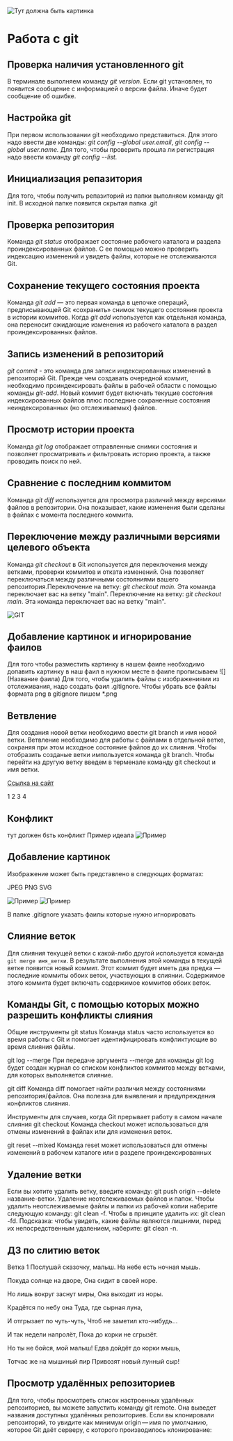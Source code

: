  ![Тут должна быть картинка](064563b0415c3186c54fb8cb8b3ea729.jpeg)
# Работа с git
## Проверка наличия установленного git 
В терминале выполняем команду *git version.* Если git установлен, то появится сообщение с информацией о версии файла. Иначе будет сообщение об ошибке.
## Настройка git
При первом использовании git необходимо представиться. Для этого надо ввести две команды: *git config --global user.email*, *git config --global user.name.*
Для того, чтобы проверить прошла ли регистрация надо ввести команду *git config --list.*
## Инициализация репазитория
Для того, чтобы получить репазиторий из папки выполняем команду git init. В исходной папке появится скрытая папка .git
## Проверка репозитория
Команда *git status* отображает состояние рабочего каталога и раздела проиндексированных файлов. С ее помощью можно проверить индексацию изменений и увидеть файлы, которые не отслеживаются Git.
## Сохранение текущего состояния проекта
Команда *git add* — это первая команда в цепочке операций, предписывающей Git «сохранить» снимок текущего состояния проекта в истории коммитов. Когда *git add* используется как отдельная команда, она переносит ожидающие изменения из рабочего каталога в раздел проиндексированных файлов.
## Запись изменений в репозиторий
*git commit* - это команда для записи индексированных изменений в репозиторий Git. Прежде чем создавать очередной коммит, необходимо проиндексировать файлы в рабочей области с помощью команды *git-add*. Новый коммит будет включать текущие состояния индексированных файлов плюс последние сохраненные состояния неиндексированных (но отслеживаемых) файлов.
## Просмотр истории проекта
Команда *git log* отображает отправленные снимки состояния и позволяет просматривать и фильтровать историю проекта, а также проводить поиск по ней.
## Сравнение с последним коммитом
Команда *git diff* используется для просмотра различий между версиями файлов в репозитории. Она показывает, какие изменения были сделаны в файлах с момента последнего коммита.
## Переключение между различными версиями целевого объекта
Команда *git checkout* в Git используется для переключения между ветками, проверки коммитов и отката изменений. Она позволяет переключаться между различными состояниями вашего репозитория.Переключение на ветку: *git checkout main.* Эта команда переключает вас на ветку "main". Переключение на ветку: *git checkout main*. Эта команда переключает вас на ветку "main".

![GIT](https://avatars.mds.yandex.net/i?id=1803d575877b38d7034c681f48ff5950_l-5242562-images-thumbs&n=13)

## Добавление картинок и игнорирование фаилов
Для того чтобы разместить картинку в нашем фаиле необходимо допавить картинку в наш фаил в нужном месте в фаиле прописываем ![](Название фаила)
Для того, чтобы удалить файлы с изображениями из отслеживания, надо создать фаил .gitignore.
Чтобы убрать все файлы формата png в gitignore пишем *.png

## Ветвление
Для создания новой ветки необходимо ввести git branch и имя новой ветки. Ветвление необходимо для работы с файлами в отдельной ветке, сохраняя при этом исходное состояние файлов до их слияния. Чтобы отобразить созданые ветки  импользуется команда git branch. Чтобы перейти на другую ветку введем в терменале команду git checkout и имя ветки.

[Ссылка на сайт](https://www.yourtodo.ru/posts/13/)

1
2
3
4
## Конфликт
тут должен бsть конфликт
Пример идеала
![Пример](конфликт.jpg)

## Добавление картинок
Изображение может быть представлено в следующих форматах:

JPEG PNG SVG

![Пример](1скрин.jpg)
![Пример](2скрин.jpg)

В папке .gitignore указать фаилы которые нужно игнорировать

## Слияние веток
Для слияния текущей ветки с какой-либо другой используется команда `git merge имя_ветки`. В результате выполнения этой команды в текущей ветке появится новый коммит. Этот коммит будет иметь два предка — последние коммиты обоих веток, участвующих в слиянии. Содержимое этого коммита будет включать содержимое коммитов обоих веток.

## Команды Git, с помощью которых можно разрешить конфликты слияния
Общие инструменты
git status
Команда status часто используется во время работы с Git и помогает идентифицировать конфликтующие во время слияния файлы.

git log --merge
При передаче аргумента --merge для команды git log будет создан журнал со списком конфликтов коммитов между ветками, для которых выполняется слияние.

git diff
Команда diff помогает найти различия между состояниями репозитория/файлов. Она полезна для выявления и предупреждения конфликтов слияния.

Инструменты для случаев, когда Git прерывает работу в самом начале слияния
git checkout
Команда checkout может использоваться для отмены изменений в файлах или для изменения веток.

git reset --mixed
Команда reset может использоваться для отмены изменений в рабочем каталоге или в разделе проиндексированных

## Удаление ветки
Если вы хотите удалить ветку, введите команду: git push origin --delete название-ветки. Удаление неотслеживаемых файлов и папок. Чтобы удалить неотслеживаемые файлы и папки из рабочей копии наберите следующую команду: git clean -f. Чтобы в принципе удалить их: git clean -fd. Подсказка: чтобы увидеть, какие файлы являются лишними, перед их непосредственным удалением, наберите: git clean -n.
## ДЗ по слитию веток
Ветка 1
Послушай сказочку, малыш.
На небе есть ночная мышь.

Покуда солнце на дворе,
Она сидит в своей норе.

Но лишь вокруг заснут миры,
Она выходит из норы.

Крадётся по небу она
Туда, где сырная луна,

И отгрызает по чуть-чуть,
Чтоб не заметил кто-нибудь…

И так недели напролёт,
Пока до корки не сгрызёт.
 
 Но ты не бойся, мой малыш!
Едва дойдёт до корки мышь,

Тотчас же на мышиный пир
Привозят новый лунный сыр!

## Просмотр удалённых репозиториев
Для того, чтобы просмотреть список настроенных удалённых репозиториев, вы можете запустить команду git remote. Она выведет названия доступных удалённых репозиториев. Если вы клонировали репозиторий, то увидите как минимум origin — имя по умолчанию, которое Git даёт серверу, с которого производилось клонирование: